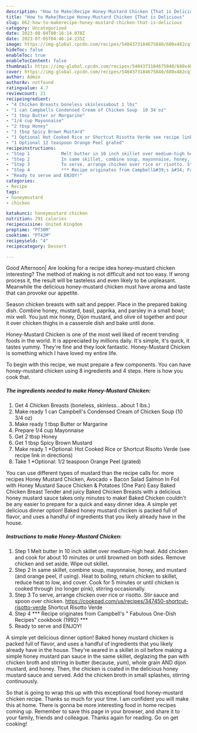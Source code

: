 ```yaml
---
description: "How to Make|Recipe Honey-Mustard Chicken {That is Delicious"
title: "How to Make|Recipe Honey-Mustard Chicken {That is Delicious"
slug: 662-how-to-makerecipe-honey-mustard-chicken-that-is-delicious
category: Uncategorized
date: 2023-08-04T00:16:14.078Z
date: 2023-07-05T04:46:14.235Z
image: https://img-global.cpcdn.com/recipes/5404373184675840/680x482cq70/honey-mustard-chicken-recipe-main-photo.jpg
hideToc: false
enableToc: true
enableTocContent: false
thumbnail: https://img-global.cpcdn.com/recipes/5404373184675840/680x482cq70/honey-mustard-chicken-recipe-main-photo.jpg
cover: https://img-global.cpcdn.com/recipes/5404373184675840/680x482cq70/honey-mustard-chicken-recipe-main-photo.jpg
author: Admin
authorAv: notfound
ratingvalue: 4.7
reviewcount: 21
recipeingredient:
- "4 Chicken Breasts boneless skinlessabout 1 lbs"
- "1 can Campbells Condensed Cream of Chicken Soup  10 34 oz"
- "1 tbsp Butter or Margarine"
- "1/4 cup Mayonnaise"
- "2 tbsp Honey"
- "1 tbsp Spicy Brown Mustard"
- "1 Optional Hot Cooked Rice or Shortcut Risotto Verde see recipe link in directions"
- "1 Optional 12 teaspoon Orange Peel grated"
recipeinstructions:
- "Step 1            Melt butter in 10 inch skillet over medium-high heat. Add chicken and cook for about 10 minutes or until browned on both sides. Remove chicken and set aside. Wipe out skillet."
- "Step 2            In same skillet, combine soup, mayonnaise, honey, and mustard (and orange peel, if using). Heat to boiling, return chicken to skillet, reduce heat to low, and cover. Cook for 5 minutes or until chicken is cooked through (no longer pink), stirring occasionally."
- "Step 3            To serve, arrange chicken over rice or risotto. Stir sauce and spoon over chicken.  https://cookpad.com/us/recipes/347450-shortcut-risotto-verde                                             Shortcut Risotto Verde"
- "Step 4            *** Recipe originates from Campbell&#39;s &#34; Fabulous One-Dish Recipes&#34; cookbook (1992) ***"
- "Ready to serve and ENJOY!"
categories:
- Recipe
tags:
- honeymustard
- chicken

katakunci: honeymustard chicken 
nutrition: 291 calories
recipecuisine: United Kingdom
preptime: "PT30M"
cooktime: "PT42M"
recipeyield: "4"
recipecategory: Dessert

---
```



Good Afternoon| Are looking for a recipe idea honey-mustard chicken interesting? The method of making is not difficult and not too easy. If wrong process it, the result will be tasteless and even likely to be unpleasant. Meanwhile the delicious honey-mustard chicken must have aroma and taste that can provoke our appetite.





Season chicken breasts with salt and pepper. Place in the prepared baking dish. Combine honey, mustard, basil, paprika, and parsley in a small bowl; mix well. You just mix honey, Dijon mustard, and olive oil together and pour it over chicken thighs in a casserole dish and bake until done.

Honey-Mustard Chicken is one of the most well liked of recent trending foods in the world. It is appreciated by millions daily. It's simple, it's quick, it tastes yummy. They're fine and they look fantastic. Honey-Mustard Chicken is something which I have loved my entire life.


To begin with this recipe, we must prepare a few components. You can have honey-mustard chicken using 8 ingredients and 4 steps. Here is how you cook that.

<!--inarticleads1-->

##### The ingredients needed to make Honey-Mustard Chicken:

1. Get 4 Chicken Breasts (boneless, skinless...about 1 lbs.)
1. Make ready 1 can Campbell&#39;s Condensed Cream of Chicken Soup  (10 3/4 oz)
1. Make ready 1 tbsp Butter or Margarine
1. Prepare 1/4 cup Mayonnaise
1. Get 2 tbsp Honey
1. Get 1 tbsp Spicy Brown Mustard
1. Make ready 1 *Optional: Hot Cooked Rice or Shortcut Risotto Verde (see recipe link in directions)
1. Take 1 *Optional: 1/2 teaspoon Orange Peel (grated)


You can use different types of mustard than the recipe calls for. more recipes Honey Mustard Chicken, Avocado + Bacon Salad Salmon In Foil with Honey Mustard Sauce Chicken &amp; Potatoes (One Pan) Easy Baked Chicken Breast Tender and juicy Baked Chicken Breasts with a delicious honey mustard sauce takes only minutes to make! Baked Chicken couldn&#39;t be any easier to prepare for a quick and easy dinner idea. A simple yet delicious dinner option! Baked honey mustard chicken is packed full of flavor, and uses a handful of ingredients that you likely already have in the house. 

<!--inarticleads2-->

##### Instructions to make Honey-Mustard Chicken:

1. Step 1            Melt butter in 10 inch skillet over medium-high heat. Add chicken and cook for about 10 minutes or until browned on both sides. Remove chicken and set aside. Wipe out skillet.
1. Step 2            In same skillet, combine soup, mayonnaise, honey, and mustard (and orange peel, if using). Heat to boiling, return chicken to skillet, reduce heat to low, and cover. Cook for 5 minutes or until chicken is cooked through (no longer pink), stirring occasionally.
1. Step 3            To serve, arrange chicken over rice or risotto. Stir sauce and spoon over chicken.  https://cookpad.com/us/recipes/347450-shortcut-risotto-verde                                             Shortcut Risotto Verde
1. Step 4            *** Recipe originates from Campbell&#39;s &#34; Fabulous One-Dish Recipes&#34; cookbook (1992) ***
1. Ready to serve and ENJOY!

A simple yet delicious dinner option! Baked honey mustard chicken is packed full of flavor, and uses a handful of ingredients that you likely already have in the house. They&#39;re seared in a skillet in oil before making a simple honey mustard pan sauce in the same skillet, deglazing the pan with chicken broth and stirring in butter (because, yum), whole grain AND dijon mustard, and honey. Then, the chicken is coated in the delicious honey mustard sauce and served. Add the chicken broth in small splashes, stirring continuously. 

So that is going to wrap this up with this exceptional food honey-mustard chicken recipe. Thanks so much for your time. I am confident you will make this at home. There is gonna be more interesting food in home recipes coming up. Remember to save this page in your browser, and share it to your family, friends and colleague. Thanks again for reading. Go on get cooking!
